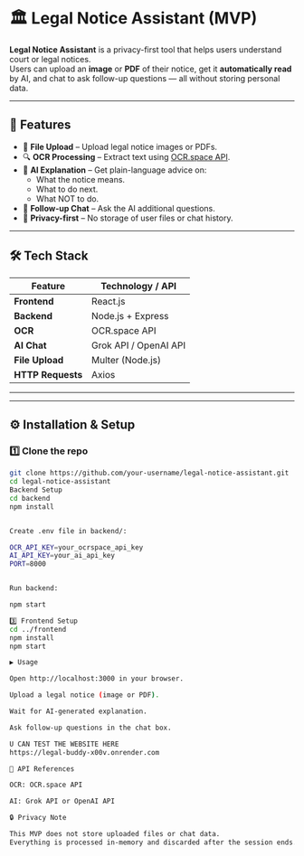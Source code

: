 # 🏛 Legal Notice Assistant (MVP)

**Legal Notice Assistant** is a privacy-first tool that helps users understand court or legal notices.  
Users can upload an **image** or **PDF** of their notice, get it **automatically read** by AI, and chat to ask follow-up questions — all without storing personal data.

---

## 🚀 Features
- 📄 **File Upload** – Upload legal notice images or PDFs.
- 🔍 **OCR Processing** – Extract text using [OCR.space API](https://ocr.space/ocrapi).
- 🤖 **AI Explanation** – Get plain-language advice on:
  - What the notice means.
  - What to do next.
  - What NOT to do.
- 💬 **Follow-up Chat** – Ask the AI additional questions.
- 🔐 **Privacy-first** – No storage of user files or chat history.

---

## 🛠 Tech Stack
| Feature              | Technology / API |
|----------------------|-------------------|
| **Frontend**         | React.js          |
| **Backend**          | Node.js + Express |
| **OCR**              | OCR.space API     |
| **AI Chat**          | Grok API / OpenAI API |
| **File Upload**      | Multer (Node.js)  |
| **HTTP Requests**    | Axios             |

---

---

## ⚙️ Installation & Setup

### 1️⃣ Clone the repo
```bash
git clone https://github.com/your-username/legal-notice-assistant.git
cd legal-notice-assistant
Backend Setup
cd backend
npm install


Create .env file in backend/:

OCR_API_KEY=your_ocrspace_api_key
AI_API_KEY=your_ai_api_key
PORT=8000


Run backend:

npm start

3️⃣ Frontend Setup
cd ../frontend
npm install
npm start

▶️ Usage

Open http://localhost:3000 in your browser.

Upload a legal notice (image or PDF).

Wait for AI-generated explanation.

Ask follow-up questions in the chat box.

U CAN TEST THE WEBSITE HERE
https://legal-buddy-x00v.onrender.com

📌 API References

OCR: OCR.space API

AI: Grok API or OpenAI API

🔒 Privacy Note

This MVP does not store uploaded files or chat data.
Everything is processed in-memory and discarded after the session ends.
